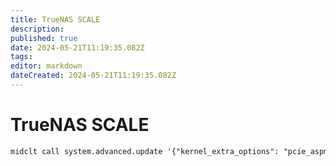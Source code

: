 ```yaml
---
title: TrueNAS SCALE
description: 
published: true
date: 2024-05-21T11:19:35.082Z
tags: 
editor: markdown
dateCreated: 2024-05-21T11:19:35.082Z
---
```


# TrueNAS SCALE

```txt
midclt call system.advanced.update '{"kernel_extra_options": "pcie_aspm=force"}'
```